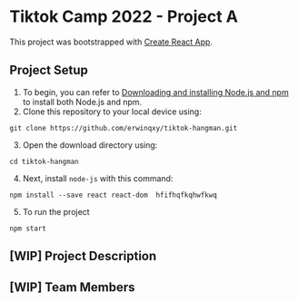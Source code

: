 # Tiktok Camp 2022 - Project A

This project was bootstrapped with [Create React App](https://github.com/facebook/create-react-app).

## Project Setup 

1. To begin, you can refer to [Downloading and installing Node.js and npm](https://docs.npmjs.com/downloading-and-installing-node-js-and-npm) to install both Node.js and npm. 
2. Clone this repository to your local device using: 
```
git clone https://github.com/erwinqxy/tiktok-hangman.git
```
3. Open the download directory using:  
```
cd tiktok-hangman 
```     
4. Next, install `node-js` with this command:
 ```
 npm install --save react react-dom  hfifhqfkqhwfkwq
 ```
5. To run the project
```
npm start
```

## [WIP] Project Description 

## [WIP]  Team Members 
